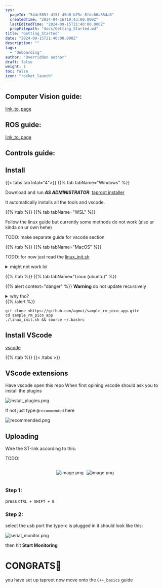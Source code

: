 ```yaml
---
sys:
  pageId: "54dc585f-d15f-45d0-b75c-8fdc66a854a8"
  createdTime: "2024-04-16T19:43:00.000Z"
  lastEditedTime: "2024-09-15T21:40:00.000Z"
  propFilepath: "docs/Getting_Started.md"
title: "Getting_Started"
date: "2024-09-15T21:40:00.000Z"
description: ""
tags:
  - "Onboarding"
author: "Overridden author"
draft: false
weight: 1
toc: false
icon: "rocket_launch"
---
```


## Computer Vision guide:

[link_to_page](86d45bc0-388b-4d26-8848-44f255f73d0e)

## ROS guide:

[link_to_page](3c76c1de-ec8f-46d6-8b0a-294005edc2d5)

## Controls guide:

## Install

{{< tabs tabTotal="4">}}
{{% tab tabName="Windows" %}}

Download and run _**AS ADMINISTRATOR**_: [taproot installer](https://github.com/Thornbots/TeachingFreshies/releases/tag/1.0)

It automatically installs all the tools and vscode.

{{% /tab %}}
{{% tab tabName="WSL" %}}

Follow the linux guide but currently some methods do not work (also ur kinda on ur own hehe)

TODO: make separate guide for vscode section

{{% /tab %}}
{{% tab tabName="MacOS" %}}

TODO: for now just read the [linux_init.sh](https://github.com/agmui/sample_rm_pico_app/blob/main/linux_init.sh)

<details>
<summary>might not work lol</summary>

`brew install libusb pkg-config`

Next install: [vscode](https://code.visualstudio.com/Download)

</details>

{{% /tab %}}
{{% tab tabName="Linux (ubuntu)" %}}

{{% alert context="danger" %}}
**Warning** do not update recursively
<details>
<summary>why tho?</summary>
There are some submodules that may go on for a while (like tinyusb) and I highly
recommend you don't need to get them.
If you want to see what submodules I update just look in `linux_init.sh`
</details>
{{% /alert %}}

```shell
git clone <https://github.com/agmui/sample_rm_pico_app.git>
cd sample_rm_pico_app
./linux_init.sh && source ~/.bashrc
```

## Install VScode

[vscode](https://code.visualstudio.com/Download)

{{% /tab %}}
{{< /tabs >}}

## VScode extensions

Have vscode open this repo
When first opining vscode should ask you to install the plugins

![install_plugins.png](https://prod-files-secure.s3.us-west-2.amazonaws.com/d518164a-d88e-44d1-a4ee-3adb3bd8bce0/89bd30f0-1825-4e77-867b-0a41ce370880/install_plugins.png?X-Amz-Algorithm=AWS4-HMAC-SHA256&X-Amz-Content-Sha256=UNSIGNED-PAYLOAD&X-Amz-Credential=ASIAZI2LB4663BPRW73K%2F20250214%2Fus-west-2%2Fs3%2Faws4_request&X-Amz-Date=20250214T100805Z&X-Amz-Expires=3600&X-Amz-Security-Token=IQoJb3JpZ2luX2VjEAEaCXVzLXdlc3QtMiJIMEYCIQDSL9YvPCJxPDnhXvdqt4G4CEh4YJizR5T8hKUigf0DeAIhANUwbREcaBAHV6NwVdViNqy0ALcejlIgH%2FpvWyK36s%2FFKv8DCCoQABoMNjM3NDIzMTgzODA1Igy98UOrkdsVNqFogGYq3APMuGGrN1vsfLzlK1BpOYOTZV9waRE124IgEttD8xRXvrCoS3E9%2FUwar87gMpN0RUDuyWK9ocw2PrTuX1V13DbRr5fkjaygNkt751k8ikXlWMMPPxJMBpxyje7Fdy0VEzprmhdzZkifN0vODuEWohmJMNU5ClWYm1r5vZTQ6MwQUEC5QFD%2FT9USXQn7r%2BTeW2O7m85NsoxWqtDk8%2BNWi3wb%2FDHaCJaxF95LK06Y6MDF%2Fn3yoym9bFHsj65bM07mwrvQ2LGN095d52K03ZpCHxUASIT%2BOJJer%2FYnNTbo8g73k0LN09EFnxwPwfvMMgkQi%2BQvZL869wCautlD2kK%2FDbkDbRO4QQwhKafR0GXItJ0S%2FUxeTkkHTD%2FMa%2BNYe7VwYLcBXfG6g1wyU2wFadYAVENQPQuJuK9yceFlawomic0u559XmtsZbvL7DKrNZXM2oKRLeFpZE5bZxGepxVZzkMLnCYsLDXiNvejZl9SavPHZO5FdW7dd1BcEi4GuNucF7NRcx90W35Ct29n3YTF4%2B8bcbyBrCBGoOo9VYIHFXs8xFBX%2F2QJ2Y2OzEFo3rhNhpre%2FasDlIl6INRwXhdlgJREQk2xpDxqB9wmx%2FrLJHy%2FJqjuJsCgzzdU7EqNyETDUkry9BjqkAYEfCqVajg7Y34mFaGWEMuMg34rQ1ANgf3iIpAwS7cyBQ29Agd6jqPqPAw9FDES1nPpqR87oLecalezs7HQ%2FzNjdp%2FloKCSPQN%2B5fv94MTlyW5G%2B37OlqBLyEy66OxGR01en%2BzeVn36os0P484voTNAcIsN%2FH5ZxcRmJPWuvJdGMSNnuFnNkrqQrX0%2BmQf8LBTBbIEUI3qP37kWXG%2BCGhzDQ9INF&X-Amz-Signature=5e2a966a1e7d589cd3e89eef230093a0b9f340cfa6cc86477d00aaef246af11d&X-Amz-SignedHeaders=host&x-id=GetObject)

If not just type `@recommended` here  

![recommended.png](https://prod-files-secure.s3.us-west-2.amazonaws.com/d518164a-d88e-44d1-a4ee-3adb3bd8bce0/61e661e9-5d85-4dfc-be0d-8d2097a5e793/recommended.png?X-Amz-Algorithm=AWS4-HMAC-SHA256&X-Amz-Content-Sha256=UNSIGNED-PAYLOAD&X-Amz-Credential=ASIAZI2LB4663BPRW73K%2F20250214%2Fus-west-2%2Fs3%2Faws4_request&X-Amz-Date=20250214T100805Z&X-Amz-Expires=3600&X-Amz-Security-Token=IQoJb3JpZ2luX2VjEAEaCXVzLXdlc3QtMiJIMEYCIQDSL9YvPCJxPDnhXvdqt4G4CEh4YJizR5T8hKUigf0DeAIhANUwbREcaBAHV6NwVdViNqy0ALcejlIgH%2FpvWyK36s%2FFKv8DCCoQABoMNjM3NDIzMTgzODA1Igy98UOrkdsVNqFogGYq3APMuGGrN1vsfLzlK1BpOYOTZV9waRE124IgEttD8xRXvrCoS3E9%2FUwar87gMpN0RUDuyWK9ocw2PrTuX1V13DbRr5fkjaygNkt751k8ikXlWMMPPxJMBpxyje7Fdy0VEzprmhdzZkifN0vODuEWohmJMNU5ClWYm1r5vZTQ6MwQUEC5QFD%2FT9USXQn7r%2BTeW2O7m85NsoxWqtDk8%2BNWi3wb%2FDHaCJaxF95LK06Y6MDF%2Fn3yoym9bFHsj65bM07mwrvQ2LGN095d52K03ZpCHxUASIT%2BOJJer%2FYnNTbo8g73k0LN09EFnxwPwfvMMgkQi%2BQvZL869wCautlD2kK%2FDbkDbRO4QQwhKafR0GXItJ0S%2FUxeTkkHTD%2FMa%2BNYe7VwYLcBXfG6g1wyU2wFadYAVENQPQuJuK9yceFlawomic0u559XmtsZbvL7DKrNZXM2oKRLeFpZE5bZxGepxVZzkMLnCYsLDXiNvejZl9SavPHZO5FdW7dd1BcEi4GuNucF7NRcx90W35Ct29n3YTF4%2B8bcbyBrCBGoOo9VYIHFXs8xFBX%2F2QJ2Y2OzEFo3rhNhpre%2FasDlIl6INRwXhdlgJREQk2xpDxqB9wmx%2FrLJHy%2FJqjuJsCgzzdU7EqNyETDUkry9BjqkAYEfCqVajg7Y34mFaGWEMuMg34rQ1ANgf3iIpAwS7cyBQ29Agd6jqPqPAw9FDES1nPpqR87oLecalezs7HQ%2FzNjdp%2FloKCSPQN%2B5fv94MTlyW5G%2B37OlqBLyEy66OxGR01en%2BzeVn36os0P484voTNAcIsN%2FH5ZxcRmJPWuvJdGMSNnuFnNkrqQrX0%2BmQf8LBTBbIEUI3qP37kWXG%2BCGhzDQ9INF&X-Amz-Signature=63226f7920c118289389068eaa2ff63f6cf04a3ed925c43a176d45428c2f4b29&X-Amz-SignedHeaders=host&x-id=GetObject)

## Uploading

Wire the ST-link according to this:

TODO:

<div style="display: flex;flex-direction: row; column-gap:10px; max-width: 630px;justify-content: center;">
<div>

![image.png](https://prod-files-secure.s3.us-west-2.amazonaws.com/d518164a-d88e-44d1-a4ee-3adb3bd8bce0/210ecb78-1116-4d7b-b9b7-2292f66fa2c2/image.png?X-Amz-Algorithm=AWS4-HMAC-SHA256&X-Amz-Content-Sha256=UNSIGNED-PAYLOAD&X-Amz-Credential=ASIAZI2LB466XQ6K2HNT%2F20250214%2Fus-west-2%2Fs3%2Faws4_request&X-Amz-Date=20250214T100811Z&X-Amz-Expires=3600&X-Amz-Security-Token=IQoJb3JpZ2luX2VjEAEaCXVzLXdlc3QtMiJGMEQCIFRRaz%2FUsHIapZ4%2BPeTz%2FUULMO7Fi06f8fkX4d7pMo%2FTAiBZIGl1vusxrESRILNVV21Q837j62j75%2Blh8fjS9p9CZSr%2FAwgqEAAaDDYzNzQyMzE4MzgwNSIMxyYULlkPnI9SC49%2FKtwDumJ%2BrUcxYnGdAidhwVKmjhyaW0im5PSteezQljwmSNNQzNFqnXuA1r0UkXDiRSU40zY%2Bemp%2BUqjLJveSPHt%2BilNrEZXK8CrNQZ%2FOyBWzUoII6TfpsGx8qfoAL7ygX7R9%2BHSGaCcODRw6SaBWe9vQC5IVH%2FoELyLnzEc4AV90uXXureqxwpFPvnnj%2BMW5aQdEVYpeelJPE6FjPeQNFCxtvfI7K7g1WVArBtVL9jlk%2FBBQfWB6joeDvuioiHWlyk3SNC37CtxEvVbVDd5%2B8haMP2xGLM%2FZktGRZ1kdBh%2Bv%2Fx1PGfpBNthND30hFtvoeBaKdDRipRLhhJ1yEveoIS1ibcWTOUZPGCTE3nxm9nKJRGRH5EB7Aj8TH%2BnLSkUOgUDh1R2Eh2HTkSV66QQxfZ6J24WIOEBkvyNKtKM2pxROl30AkzkyJG5Wc%2Fsl28tE%2BuYsrGsJ9vI44vAXS2IrqF8Onntzpd3yLf4XaiBVC8L7SD3ssKs8egVEe4OXiNZz6877XCm6DvZcA02h1ptdW%2BIBUOn8tnv%2BPtCRiLtS5Hw8ldTA1iLZxkuk2Rms4iQeNcpfEXdA5IzbosSAP9CP3%2BRapx4KpnrAciJP9Vwft43FyGUs4CCxDNjO542DL1kw4ZK8vQY6pgGrLQl39b%2FflOjIrjBgHlHbfr%2FHPYM9RZQUjmaR9bxbCJfvbWISuqbEIp0lgpbJQeUAlfmM7SfTgRk0rXKEoKv2X18NxJTb1J7RQ0jRxWiPIApyzeoQngn6W5JRP%2F4jIYdhImxgimN6vhUWT6wA5NHcIwH4tEYdAnRKPTDlurejVnAitBPsH8RxgCuzQWiPH15PWCkOUwhGzSJiCxMiBUR9VM0CDTFM&X-Amz-Signature=c11c50c20b16774443026d4df22bed23ca20ec6653d1ceeda902a75ea230b87e&X-Amz-SignedHeaders=host&x-id=GetObject)

</div>
<div>

![image.png](https://prod-files-secure.s3.us-west-2.amazonaws.com/d518164a-d88e-44d1-a4ee-3adb3bd8bce0/33a0fd0f-8ca6-4a86-8e09-26e95ded1fff/image.png?X-Amz-Algorithm=AWS4-HMAC-SHA256&X-Amz-Content-Sha256=UNSIGNED-PAYLOAD&X-Amz-Credential=ASIAZI2LB4662W3O4YUE%2F20250214%2Fus-west-2%2Fs3%2Faws4_request&X-Amz-Date=20250214T100811Z&X-Amz-Expires=3600&X-Amz-Security-Token=IQoJb3JpZ2luX2VjEAEaCXVzLXdlc3QtMiJGMEQCIHCrXtMt22G2wBAyZ7zAyojW7SjSMOvGB5rohD16PNWSAiB8%2FimWFZDPnbqz3JOak905V9lOjCulM76TKlkfcV%2B5Iir%2FAwgqEAAaDDYzNzQyMzE4MzgwNSIMv0P%2BEt8siWZLlZ%2BiKtwDJKhKiHDkpVmwwpFYm9smQxjqleGEobpCW1PwXZl1JlsMCbqVySjZNutbqECi7UuKB46ASHoeEp2m26YMesI4vWt%2BJzdhwiBjlfKPFMhwVHLoclRMqvhppLfniarkfUYAmh9p%2B9z5N9cIU7hi%2FQLwgFlLFrKspIeXAAeOdTzK1UqJyGb22s8beY%2FcXrrQLeLm3c6fpz1VacbQlaT%2BGP9mCqJCm7m25fk494505OhLXzcnV5ZQkz7YhDUEe5Gt5Sr2IUqyjyOiPNJBcukn0wQH4UaAClxR0D5PubtPx0aO9EGHl1h4sszXvkxMmJI9gqigaIlgc2jv%2B2Pt34AGgLFIOnm9ju9EBazehLynbQK0ITweU3jnxXoj0JNNJkvMFMMKJZvYz9ldCKK0GS%2FkAzbp5C7tJyOLuUmmBYFC3ZaM1CX%2FEd6A9DoKkR3eXz2nyQPB2zeangT4x5eMivUpWjkdwONtaMPKNgxIVznxmU5VZYCRWwHdLcwEoLvfvh2eJBve0BnykX7WmX3krt78gtJfOqskwLLa1%2B%2FV7lJNuCYx%2Fqgc1TGMj6PN0dpcR%2F59TOBZjw8bn8wiW6pS8BiXBVK5aE7aDrWMzm65DKpIzgATZ5k%2FS1Pw51Chf1%2BHo7Uw4JK8vQY6pgE88Sj1PO3khUa3RjfamOQOkjUSCd6kfNw6%2BmIHOYIlwa9Vv9GBUzrIPB8z%2F%2FHs5P4Pe0fOjJLY0qgry8OJXNxtuJXxl0qt37%2Fi23Scp5FpPanze0MytXuXBo58Mkma34a7pCjvw0hwcnNr0rArBRIqsSOOnaRlKnFkDVlXSeoi0TCMmJal%2FK5Z6Mg1CO3Lj39xMwQdt%2BoyZJ3FvYzYkEbWNaFn%2BUjJ&X-Amz-Signature=baaa7a110f110781b87369a9860d10954d1f0e1d3c214ff763ce58796067a283&X-Amz-SignedHeaders=host&x-id=GetObject)

</div>
</div>

### Step 1:

press `CTRL + SHIFT + B`

### Step 2:

select the usb port the type-c is plugged in it should look like this:

![serial_monitor.png](https://prod-files-secure.s3.us-west-2.amazonaws.com/d518164a-d88e-44d1-a4ee-3adb3bd8bce0/f03f4774-05d4-4393-b6a0-d5efb6d315ab/serial_monitor.png?X-Amz-Algorithm=AWS4-HMAC-SHA256&X-Amz-Content-Sha256=UNSIGNED-PAYLOAD&X-Amz-Credential=ASIAZI2LB4663BPRW73K%2F20250214%2Fus-west-2%2Fs3%2Faws4_request&X-Amz-Date=20250214T100805Z&X-Amz-Expires=3600&X-Amz-Security-Token=IQoJb3JpZ2luX2VjEAEaCXVzLXdlc3QtMiJIMEYCIQDSL9YvPCJxPDnhXvdqt4G4CEh4YJizR5T8hKUigf0DeAIhANUwbREcaBAHV6NwVdViNqy0ALcejlIgH%2FpvWyK36s%2FFKv8DCCoQABoMNjM3NDIzMTgzODA1Igy98UOrkdsVNqFogGYq3APMuGGrN1vsfLzlK1BpOYOTZV9waRE124IgEttD8xRXvrCoS3E9%2FUwar87gMpN0RUDuyWK9ocw2PrTuX1V13DbRr5fkjaygNkt751k8ikXlWMMPPxJMBpxyje7Fdy0VEzprmhdzZkifN0vODuEWohmJMNU5ClWYm1r5vZTQ6MwQUEC5QFD%2FT9USXQn7r%2BTeW2O7m85NsoxWqtDk8%2BNWi3wb%2FDHaCJaxF95LK06Y6MDF%2Fn3yoym9bFHsj65bM07mwrvQ2LGN095d52K03ZpCHxUASIT%2BOJJer%2FYnNTbo8g73k0LN09EFnxwPwfvMMgkQi%2BQvZL869wCautlD2kK%2FDbkDbRO4QQwhKafR0GXItJ0S%2FUxeTkkHTD%2FMa%2BNYe7VwYLcBXfG6g1wyU2wFadYAVENQPQuJuK9yceFlawomic0u559XmtsZbvL7DKrNZXM2oKRLeFpZE5bZxGepxVZzkMLnCYsLDXiNvejZl9SavPHZO5FdW7dd1BcEi4GuNucF7NRcx90W35Ct29n3YTF4%2B8bcbyBrCBGoOo9VYIHFXs8xFBX%2F2QJ2Y2OzEFo3rhNhpre%2FasDlIl6INRwXhdlgJREQk2xpDxqB9wmx%2FrLJHy%2FJqjuJsCgzzdU7EqNyETDUkry9BjqkAYEfCqVajg7Y34mFaGWEMuMg34rQ1ANgf3iIpAwS7cyBQ29Agd6jqPqPAw9FDES1nPpqR87oLecalezs7HQ%2FzNjdp%2FloKCSPQN%2B5fv94MTlyW5G%2B37OlqBLyEy66OxGR01en%2BzeVn36os0P484voTNAcIsN%2FH5ZxcRmJPWuvJdGMSNnuFnNkrqQrX0%2BmQf8LBTBbIEUI3qP37kWXG%2BCGhzDQ9INF&X-Amz-Signature=515d0897bc7c9746e2f51c1b194b5e5c60bf4e45a936d8e989db1fe1572fa3eb&X-Amz-SignedHeaders=host&x-id=GetObject)

then hit **Start Monitoring**

# CONGRATS🎉

you have set up taproot now move onto the `C++_basics` guide
